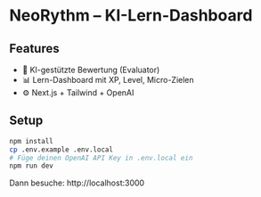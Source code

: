 # NeoRythm – KI-Lern-Dashboard

## Features

- 🧠 KI-gestützte Bewertung (Evaluator)
- 📊 Lern-Dashboard mit XP, Level, Micro-Zielen
- ⚙️ Next.js + Tailwind + OpenAI

## Setup

```bash
npm install
cp .env.example .env.local
# Füge deinen OpenAI API Key in .env.local ein
npm run dev
```

Dann besuche: http://localhost:3000
